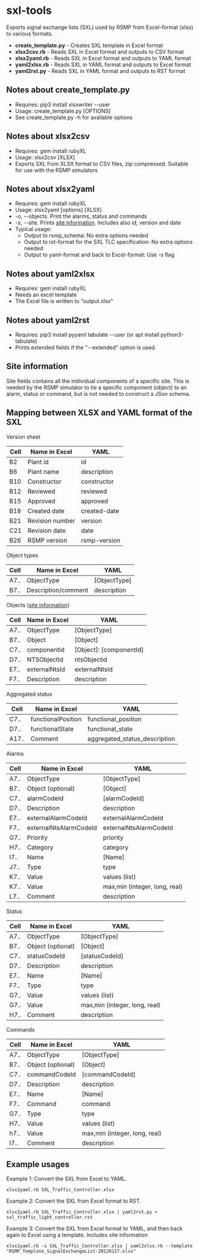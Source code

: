 sxl-tools
=========

Exports signal exchange lists (SXL) used by RSMP from Excel-format (xlsx) to
various formats.

* **create_template.py** - Creates SXL template in Excel format
* **xlsx2csv.rb**  - Reads SXL in Excel format and outputs to CSV format
* **xlsx2yaml.rb** - Reads SXL in Excel format and outputs to YAML format
* **yaml2xlsx.rb** - Reads SXL in YAML format and outputs to Excel format
* **yaml2rst.py**  - Reads SXL in YAML format and outputs to RST format

Notes about create_template.py
------------------------------
* Requires: pip3 install xlsxwriter --user
* Usage: create_template.py [OPTIONS]
* See create_template.py -h for available options

Notes about xlsx2csv
--------------------

* Requires: gem install rubyXL
* Usage: xlsx2csv [XLSX]
* Exports SXL from XLSX format to CSV files, zip compressed.
  Suitable for use with the RSMP simulators

Notes about xlsx2yaml
---------------------

* Requires: gem install rubyXL
* Usage: xlsx2yaml [options] [XLSX]
* -o, --objects. Print the alarms, status and commands
* -s, --site. Prints [site information](#site). Includes also id, version and date
* Typical usage:
  * Output to rsmp_schema: No extra options needed
  * Output to rst-format for the SXL TLC specification: No extra options needed
  * Output to yaml-format and back to Excel-format: Use -s flag

Notes about yaml2xlsx
---------------------

* Requires: gem install rubyXL
* Needs an excel template
* The Excel file is written to "output.xlsx"


Notes about yaml2rst
--------------------

* Requires: pip3 install pyyaml tabulate --user (or apt install python3-tabulate)
* Prints extended fields if the "--extended" option is used.

<a name="site"></a>
Site information
----------------
Site fields contains all the individual components of a specific site. This
is needed by the RSMP simulator to tie a specific component (object) to an
alarm, status or command, but is not needed to construct a JSon schema.

Mapping between XLSX and YAML format of the SXL
-----------------------------------------------
Version sheet

| Cell 	| Name in Excel   	| YAML         	|
|------	|-----------------	|--------------	|
| B2   	| Plant id        	| id           	|
| B6   	| Plant name      	| description  	|
| B10  	| Constructor     	| constructor  	|
| B12  	| Reviewed        	| reviewed     	|
| B15  	| Approved        	| approved     	|
| B18  	| Created date    	| created-date 	|
| B21  	| Revision number 	| version      	|
| C21  	| Revision date   	| date         	|
| B26  	| RSMP version    	| rsmp-version 	|

Object types

| Cell 	| Name in Excel       	| YAML         	|
|------	|---------------------	|--------------	|
| A7.. 	| ObjectType          	| [ObjectType] 	|
| B7.. 	| Description/comment 	| description  	|

Objects ([site information](#site))

| Cell 	| Name in Excel 	| YAML                    	|
|------	|---------------	|-------------------------	|
| A7.. 	| ObjectType    	| [ObjectType]            	|
| B7.. 	| Object        	| [Object]                	|
| C7.. 	| componentId   	| [Object]: [componentId] 	|
| D7.. 	| NTSObjectId   	| ntsObjectid             	|
| E7.. 	| externalNtsId 	| externalNtsId           	|
| F7.. 	| Description   	| description             	|

Aggregated status

| Cell  	| Name in Excel      	| YAML                          |
|-------	|--------------------	|-----------------------------  |
| C7..  	| functionalPosition 	| functional_position           |
| D7..  	| functionalState    	| functional_state              |
| A17.. 	| Comment            	| aggregated_status_description |

Alarms

| Cell  	| Name in Excel          	| YAML                   		|
|-------	|------------------------	|------------------------		|
| A7..  	| ObjectType             	| [ObjectType]           		|
| B7..  	| Object (optional)      	| [Object]               		|
| C7..  	| alarmCodeId            	| [alarmCodeId]          		|
| D7..  	| Description            	| description            		|
| E7..  	| externalAlarmCodeId    	| externalAlarmCodeId    		|
| F7..  	| externalNtsAlarmCodeId 	| externalNtsAlarmCodeId 		|
| G7..  	| Priority               	| priority               		|
| H7..  	| Category               	| category               		|
| I7..  	| Name                   	| [Name]				|
| J7..  	| Type                   	| type					|
| K7..  	| Value                  	| values (list)          		|
| K7..  	| Value                  	| max,min (integer, long, real)		|
| L7..  	| Comment                	| description            		|

Status

| Cell  	| Name in Excel     	| YAML                   		|
|-------	|-------------------	|------------------------		|
| A7..  	| ObjectType        	| [ObjectType]           		|
| B7..  	| Object (optional) 	| [Object]               		|
| C7..  	| statusCodeId      	| [statusCodeId]         		|
| D7..  	| Description       	| description            		|
| E7..  	| Name              	| [Name]                 		|
| F7..  	| Type              	| type                   		|
| G7..  	| Value             	| values (list)          		|
| G7..  	| Value             	| max,min (integer, long, real)		|
| H7..  	| Comment           	| description            		|

Commands

| Cell  	| Name in Excel     	| YAML                   		|
|-------	|-------------------	|------------------------		|
| A7..  	| ObjectType        	| [ObjectType]           		|
| B7..  	| Object (optional) 	| [Object]               		|
| C7..  	| commandCodeId     	| [commandCodeId]        		|
| D7..  	| Description       	| description            		|
| E7..  	| Name              	| [Name]                 		|
| F7..  	| Command           	| command                		|
| G7..  	| Type              	| type                   		|
| H7..  	| Value             	| values (list)          		|
| h7..  	| Value             	| max,min (integer, long, real) 	|
| I7..  	| Comment           	| description            		|

Example usages
--------------

Example 1: Convert the SXL from Excel to YAML.

```
xlsx2yaml.rb SXL_Traffic_Controller.xlsx
```

Example 2: Convert the SXL from Excel format to RST.

```
xlsx2yaml.rb SXL_Traffic_Controller.xlsx | yaml2rst.py > sxl_traffic_light_controller.rst
```

Example 3: Convert the SXL from Excel format to YAML, and then back again to Excel using a template.
Includes site information

```
xlsx2yaml.rb -s SXL_Traffic_Controller.xlsx | yaml2xlsx.rb --template "RSMP_Template_SignalExchangeList-20120117.xlsx"
```

